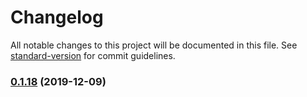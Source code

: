 # Changelog

All notable changes to this project will be documented in this file. See [standard-version](https://github.com/conventional-changelog/standard-version) for commit guidelines.

### [0.1.18](https://github.com/lihaizhong/IQO/compare/v0.1.20...v0.1.18) (2019-12-09)
